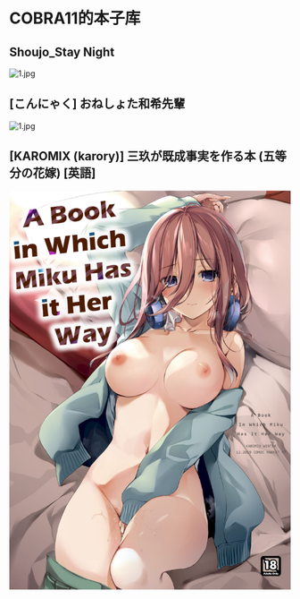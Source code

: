 # COBRA11的本子库
## Shoujo_Stay Night
![1.jpg](https://jackcobra11.github.io/%E6%9C%AC%E5%AD%90/Shoujo_stay%20night%20-%20Page%201%20%C2%BB%20nhentai_%20hentai%20doujinshi%20and%20manga_files/1.jpg)

## [こんにゃく] おねしょた和希先輩
![1.jpg](https://jackcobra11.github.io/%E6%9C%AC%E5%AD%90/%5B%E3%81%93%E3%82%93%E3%81%AB%E3%82%83%E3%81%8F%5D%20%E3%81%8A%E3%81%AD%E3%81%97%E3%82%87%E3%81%9F%E5%92%8C%E5%B8%8C%E5%85%88%E8%BC%A9/1.jpg)

## [KAROMIX (karory)] 三玖が既成事実を作る本 (五等分の花嫁) [英語]
![1.jpg](https://raw.githubusercontent.com/JackCobra11/COBRA11/master/%5BKAROMIX%20(karory)%5D%20%E4%B8%89%E7%8E%96%E3%81%8C%E6%97%A2%E6%88%90%E4%BA%8B%E5%AE%9F%E3%82%92%E4%BD%9C%E3%82%8B%E6%9C%AC%20(%E4%BA%94%E7%AD%89%E5%88%86%E3%81%AE%E8%8A%B1%E5%AB%81)%20%5B%E8%8B%B1%E8%AA%9E%5D/1.jpg)
